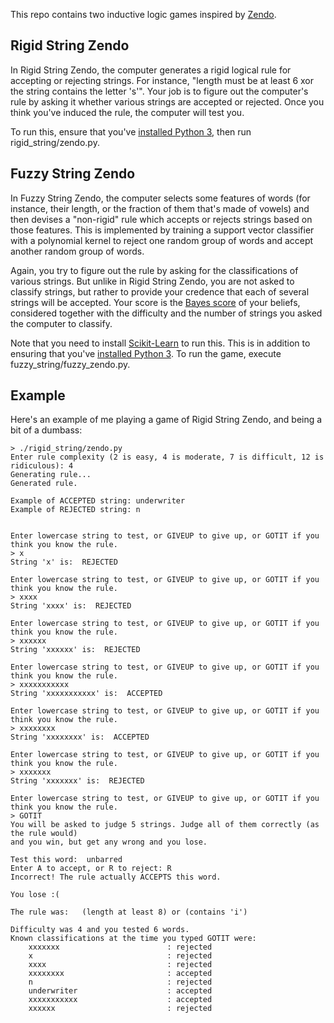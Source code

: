 This repo contains two inductive logic games inspired by [Zendo](https://en.wikipedia.org/wiki/Zendo_%28game%29).

Rigid String Zendo
------------------

In Rigid String Zendo, the computer generates a rigid logical rule for accepting or rejecting strings. For instance, "length must be at least 6 xor the string contains the letter 's'". Your job is to figure out the computer's rule by asking it whether various strings are accepted or rejected. Once you think you've induced the rule, the computer will test you.

To run this, ensure that you've [installed Python 3](https://www.python.org/downloads/), then run rigid_string/zendo.py.

Fuzzy String Zendo
------------------

In Fuzzy String Zendo, the computer selects some features of words (for instance, their length, or the fraction of them that's made of vowels) and then devises a "non-rigid" rule which accepts or rejects strings based on those features. This is implemented by training a support vector classifier with a polynomial kernel to reject one random group of words and accept another random group of words.

Again, you try to figure out the rule by asking for the classifications of various strings. But unlike in Rigid String Zendo, you are not asked to classify strings, but rather to provide your credence that each of several strings will be accepted. Your score is the [Bayes score](https://en.wikipedia.org/wiki/Scoring_rule#Logarithmic_scoring_rule) of your beliefs, considered together with the difficulty and the number of strings you asked the computer to classify.

Note that you need to install [Scikit-Learn](http://scikit-learn.org/stable/install.html) to run this. This is in addition to ensuring that you've [installed Python 3](https://www.python.org/downloads/). To run the game, execute fuzzy_string/fuzzy_zendo.py.

Example
-------

Here's an example of me playing a game of Rigid String Zendo, and being a bit of a dumbass:

	> ./rigid_string/zendo.py
	Enter rule complexity (2 is easy, 4 is moderate, 7 is difficult, 12 is ridiculous): 4
	Generating rule...
	Generated rule.

	Example of ACCEPTED string: underwriter
	Example of REJECTED string: n


	Enter lowercase string to test, or GIVEUP to give up, or GOTIT if you think you know the rule.
	> x
	String 'x' is:  REJECTED

	Enter lowercase string to test, or GIVEUP to give up, or GOTIT if you think you know the rule.
	> xxxx
	String 'xxxx' is:  REJECTED

	Enter lowercase string to test, or GIVEUP to give up, or GOTIT if you think you know the rule.
	> xxxxxx
	String 'xxxxxx' is:  REJECTED

	Enter lowercase string to test, or GIVEUP to give up, or GOTIT if you think you know the rule.
	> xxxxxxxxxxx
	String 'xxxxxxxxxxx' is:  ACCEPTED

	Enter lowercase string to test, or GIVEUP to give up, or GOTIT if you think you know the rule.
	> xxxxxxxx
	String 'xxxxxxxx' is:  ACCEPTED

	Enter lowercase string to test, or GIVEUP to give up, or GOTIT if you think you know the rule.
	> xxxxxxx
	String 'xxxxxxx' is:  REJECTED

	Enter lowercase string to test, or GIVEUP to give up, or GOTIT if you think you know the rule.
	> GOTIT
	You will be asked to judge 5 strings. Judge all of them correctly (as the rule would)
	and you win, but get any wrong and you lose.

	Test this word:  unbarred
	Enter A to accept, or R to reject: R
	Incorrect! The rule actually ACCEPTS this word.

	You lose :(

	The rule was:   (length at least 8) or (contains 'i')

	Difficulty was 4 and you tested 6 words.
	Known classifications at the time you typed GOTIT were:
		xxxxxxx                        : rejected
		x                              : rejected
		xxxx                           : rejected
		xxxxxxxx                       : accepted
		n                              : rejected
		underwriter                    : accepted
		xxxxxxxxxxx                    : accepted
		xxxxxx                         : rejected
